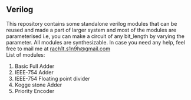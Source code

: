 ## Verilog
This repository contains some standalone verilog modules that can be reused and made a part of larger system and most of the modules are parameterised i.e, you can make a circuit of any bit_length by varying the parameter. All modules are synthesizable. In case you need any help, feel free to mail me at rach1t.s1n9h@gmail.com 
<br> List of modules:</br>
1. Basic Full Adder
2. IEEE-754 Adder
3. IEEE-754 Floating point divider
4. Kogge stone Adder
5. Priority Encoder

